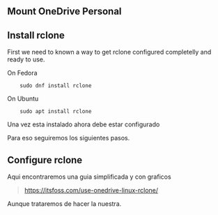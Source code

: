 Mount OneDrive Personal
-----------------------

## Install rclone

First we need to known a way to get rclone configured completelly
and ready to use. 

On Fedora
```
    sudo dnf install rclone
```
On Ubuntu
```
    sudo apt install rclone
```
Una vez esta instalado ahora debe estar configurado

Para eso seguiremos los siguientes pasos.

## Configure rclone

Aqui encontraremos una guia simplificada y con graficos
> https://itsfoss.com/use-onedrive-linux-rclone/

Aunque trataremos de hacer la nuestra.
